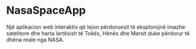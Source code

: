 # NasaSpaceApp
 Një aplikacion web interaktiv që lejon përdoruesit të eksplorojnë imazhe satelitore dhe harta lartësish të Tokës, Hënës dhe Marsit duke përdorur të dhëna reale nga NASA.
